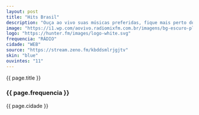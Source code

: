 ```yaml
---
layout: post
title: "Hits Brasil"
description: "Ouça ao vivo suas músicas preferidas, fique mais perto dos seus ídolos e participe das melhores promoções!"
image: "https://i1.wp.com/aovivo.radiomixfm.com.br/imagens/bg-escuro-player.jpg"
logo: "https://hunter.fm/images/logo-white.svg"
frequencia: "RÁDIO"
cidade: "WEB"
source: "https://stream.zeno.fm/kbddsmlrjgjtv"
skin: "blue"
ouvintes: "11"
---
```

<span>{{ page.title }}</span>
<h3>{{ page.frequencia }}</h3>
<span>{{ page.cidade }}</span>
